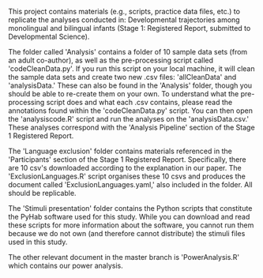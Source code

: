 This project contains materials (e.g., scripts, practice data files, etc.) to replicate the analyses conducted in: Developmental trajectories among monolingual and bilingual infants (Stage 1: Registered Report, submitted to Developmental Science).

The folder called 'Analysis' contains a folder of 10 sample data sets (from an adult co-author), as well as the pre-processing script called 'codeCleanData.py'. If you run this script on your local machine, it will clean the sample data sets and create two new .csv files: 'allCleanData' and 'analysisData.' These can also be found in the 'Analysis' folder, though you should be able to re-create them on your own. To understand what the pre-processing script does and what each .csv contains, please read the annotations found within the 'codeCleanData.py' script. You can then open the 'analysiscode.R' script and run the analyses on the 'analysisData.csv.' These analyses correspond with the 'Analysis Pipeline' section of the Stage 1 Registered Report. 

The 'Language exclusion' folder contains materials referenced in the 'Participants' section of the Stage 1 Registered Report. Specifically, there are 10 csv's downloaded according to the explanation in our paper. The 'ExclusionLanguages.R' script organises these 10 csvs and produces the document called 'ExclusionLanguages.yaml,' also included in the folder. All should be replicable. 

The 'Stimuli presentation' folder contains the Python scripts that constitute the PyHab software used for this study. While you can download and read these scripts for more information about the software, you cannot run them because we do not own (and therefore cannot distribute) the stimuli files used in this study.

The other relevant document in the master branch is 'PowerAnalysis.R' which contains our power analysis. 
